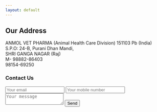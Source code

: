 ```yaml
---
layout: default
---
```


## Our Address

ANMOL VET PHARMA 
(Animal Health Care Division) 151103 Pb (India)                   
S.P.O: 24-B, Purani Dhan Mandi,                        
SHRI GANGA NAGAR (Raj)                       
M- 98882-86403                
   98154-69250
   
<h3 class="light">Contact Us</h3>
<div id="formview"><form method="POST" action="http://formspree.io/rajatrs5054@gmail.com">
  <input type="email" name="email" placeholder="Your email"  pattren="[a-z0-9._%+-]+@[a-z0-9.-]+\.[a-z]{2,3}$" required="">
  <input type="number" name="mobile" placeholder="Your mobile number" required="">
  <textarea name="message" placeholder="Your message" required=""></textarea>
  <button type="submit">Send</button>
</form></div>